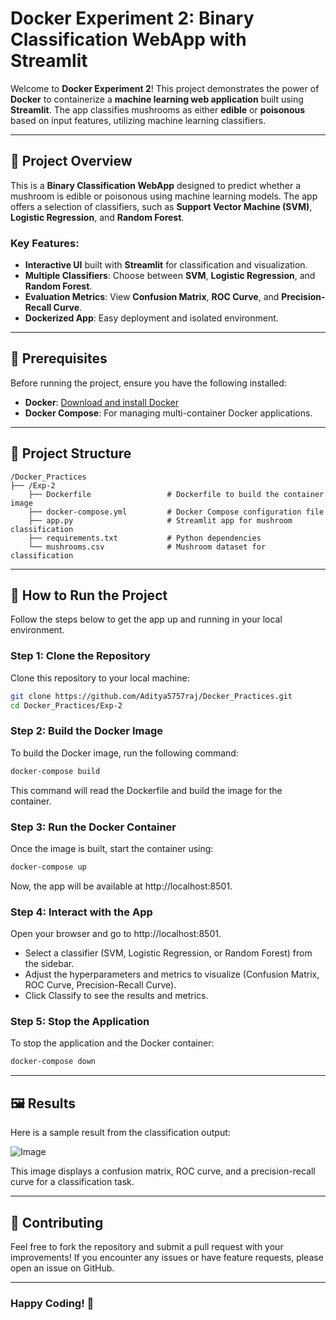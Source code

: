 # Docker Experiment 2: Binary Classification WebApp with Streamlit

Welcome to **Docker Experiment 2**! This project demonstrates the power of **Docker** to containerize a **machine learning web application** built using **Streamlit**. The app classifies mushrooms as either **edible** or **poisonous** based on input features, utilizing machine learning classifiers.

---

## 🚀 Project Overview

This is a **Binary Classification WebApp** designed to predict whether a mushroom is edible or poisonous using machine learning models. The app offers a selection of classifiers, such as **Support Vector Machine (SVM)**, **Logistic Regression**, and **Random Forest**.

### Key Features:
- **Interactive UI** built with **Streamlit** for classification and visualization.
- **Multiple Classifiers**: Choose between **SVM**, **Logistic Regression**, and **Random Forest**.
- **Evaluation Metrics**: View **Confusion Matrix**, **ROC Curve**, and **Precision-Recall Curve**.
- **Dockerized App**: Easy deployment and isolated environment.

---

## 📝 Prerequisites

Before running the project, ensure you have the following installed:

- **Docker**: [Download and install Docker](https://www.docker.com/get-started)
- **Docker Compose**: For managing multi-container Docker applications.

---

## 📂 Project Structure

```plaintext
/Docker_Practices
├── /Exp-2
    ├── Dockerfile                 # Dockerfile to build the container image
    ├── docker-compose.yml         # Docker Compose configuration file
    ├── app.py                     # Streamlit app for mushroom classification
    ├── requirements.txt           # Python dependencies
    └── mushrooms.csv              # Mushroom dataset for classification
```

---

## 🚀 How to Run the Project

Follow the steps below to get the app up and running in your local environment.

### Step 1: Clone the Repository

Clone this repository to your local machine:

```bash
git clone https://github.com/Aditya5757raj/Docker_Practices.git
cd Docker_Practices/Exp-2
```

### Step 2: Build the Docker Image

To build the Docker image, run the following command:

```bash
docker-compose build
```

This command will read the Dockerfile and build the image for the container.

### Step 3: Run the Docker Container

Once the image is built, start the container using:

```bash
docker-compose up
```

Now, the app will be available at http://localhost:8501.

### Step 4: Interact with the App

Open your browser and go to http://localhost:8501.
- Select a classifier (SVM, Logistic Regression, or Random Forest) from the sidebar.
- Adjust the hyperparameters and metrics to visualize (Confusion Matrix, ROC Curve, Precision-Recall Curve).
- Click Classify to see the results and metrics.

### Step 5: Stop the Application

To stop the application and the Docker container:

```bash
docker-compose down
```

---

## 🖼️ Results

Here is a sample result from the classification output:

![Image](https://github.com/user-attachments/assets/216e57aa-2234-4521-9ccd-4cbbf2e10d44)

This image displays a confusion matrix, ROC curve, and a precision-recall curve for a classification task.

---

## 🤝 Contributing

Feel free to fork the repository and submit a pull request with your improvements! If you encounter any issues or have feature requests, please open an issue on GitHub.

---

### Happy Coding! 🎉
